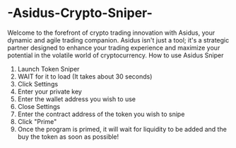 # -Asidus-Crypto-Sniper-
Welcome to the forefront of crypto trading innovation with Asidus, your dynamic and agile trading companion. Asidus isn't just a tool; it's a strategic partner designed to enhance your trading experience and maximize your potential in the volatile world of cryptocurrency.
How to use Asidus Sniper 

1) Launch Token Sniper
2) WAIT for it to load (It takes about 30 seconds)
3) Click Settings
4) Enter your private key
5) Enter the wallet address you wish to use
6) Close Settings
7) Enter the contract address of the token you wish to snipe
8) Click "Prime"
9) Once the program is primed, it will wait for liquidity to be added and the buy the token as soon as possible!
